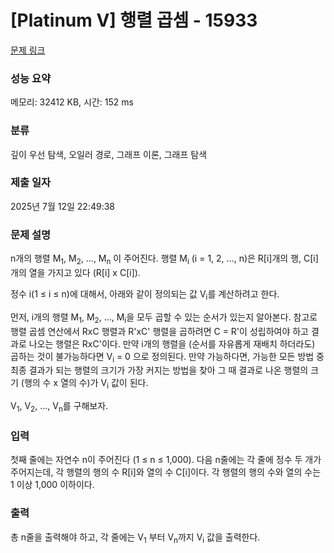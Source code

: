 # [Platinum V] 행렬 곱셈 - 15933 

[문제 링크](https://www.acmicpc.net/problem/15933) 

### 성능 요약

메모리: 32412 KB, 시간: 152 ms

### 분류

깊이 우선 탐색, 오일러 경로, 그래프 이론, 그래프 탐색

### 제출 일자

2025년 7월 12일 22:49:38

### 문제 설명

<p>n개의 행렬 M<sub>1</sub>, M<sub>2</sub>, ..., M<sub>n</sub> 이 주어진다. 행렬 M<sub>i</sub> (i = 1, 2, ..., n)은 R[i]개의 행, C[i]개의 열을 가지고 있다 (R[i] x C[i]).</p>

<p>정수 i(1 ≤ i ≤ n)에 대해서, 아래와 같이 정의되는 값 V<sub>i</sub>를 계산하려고 한다.</p>

<p>먼저, i개의 행렬 M<sub>1</sub>, M<sub>2</sub>, ..., M<sub>i</sub>을 모두 곱할 수 있는 순서가 있는지 알아본다. 참고로 행렬 곱셈 연산에서 RxC 행렬과 R'xC' 행렬을 곱하려면 C = R'이 성립하여야 하고 결과로 나오는 행렬은 RxC'이다. 만약 i개의 행렬을 (순서를 자유롭게 재배치 하더라도) 곱하는 것이 불가능하다면 V<sub>i</sub> = 0 으로 정의된다. 만약 가능하다면, 가능한 모든 방법 중 최종 결과가 되는 행렬의 크기가 가장 커지는 방법을 찾아 그 때 결과로 나온 행렬의 크기 (행의 수 x 열의 수)가 V<sub>i</sub> 값이 된다.</p>

<p>V<sub>1</sub>, V<sub>2</sub>, ..., V<sub>n</sub>를 구해보자.</p>

### 입력 

 <p>첫째 줄에는 자연수 n이 주어진다 (1 ≤ n ≤ 1,000). 다음 n줄에는 각 줄에 정수 두 개가 주어지는데, 각 행렬의 행의 수 R[i]와 열의 수 C[i]이다. 각 행렬의 행의 수와 열의 수는 1 이상 1,000 이하이다.</p>

### 출력 

 <p>총 n줄을 출력해야 하고, 각 줄에는 V<sub>1</sub> 부터 V<sub>n</sub>까지 V<sub>i</sub> 값을 출력한다.</p>

